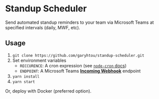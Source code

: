 # Standup Scheduler

Send automated standup reminders to your team via Microsoft Teams at specified
intervals (daily, MWF, etc).

## Usage

1. `git clone https://github.com/garyhtou/standup-scheduler.git`
2. Set environment variables
	- `RECCURENCE`: A cron expression (see [`node-cron` docs](https://github.com/node-cron/node-cron#cron-syntax))
	- `ENDPOINT`: A Microsoft Teams [**Incoming Webhook**](https://learn.microsoft.com/en-us/microsoftteams/platform/webhooks-and-connectors/how-to/add-incoming-webhook) endpoint
3. `yarn install`
4. `yarn start`

Or, deploy with Docker (preferred option).
